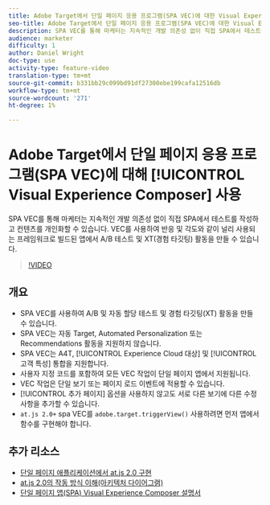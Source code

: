 ```yaml
---
title: Adobe Target에서 단일 페이지 응용 프로그램(SPA VEC)에 대한 Visual Experience Composer 사용
seo-title: Adobe Target에서 단일 페이지 응용 프로그램(SPA VEC)에 대한 Visual Experience Composer 사용
description: SPA VEC를 통해 마케터는 지속적인 개발 의존성 없이 직접 SPA에서 테스트를 작성하고 컨텐츠를 개인화할 수 있습니다. VEC를 사용하여 반응 및 각도와 같이 널리 사용되는 프레임워크로 빌드된 앱에서 A/B 테스트 및 XT(경험 타깃팅) 활동을 만들 수 있습니다.
audience: marketer
difficulty: 1
author: Daniel Wright
doc-type: use
activity-type: feature-video
translation-type: tm+mt
source-git-commit: b331bb29c099bd91df27300ebe199cafa12516db
workflow-type: tm+mt
source-wordcount: '271'
ht-degree: 1%

---
```



# Adobe Target에서 단일 페이지 응용 프로그램(SPA VEC)에 대해 [!UICONTROL Visual Experience Composer] 사용

SPA VEC를 통해 마케터는 지속적인 개발 의존성 없이 직접 SPA에서 테스트를 작성하고 컨텐츠를 개인화할 수 있습니다. VEC를 사용하여 반응 및 각도와 같이 널리 사용되는 프레임워크로 빌드된 앱에서 A/B 테스트 및 XT(경험 타깃팅) 활동을 만들 수 있습니다.

>[!VIDEO](https://video.tv.adobe.com/v/26249?quality=12)

## 개요

* SPA VEC를 사용하여 A/B 및 자동 할당 테스트 및 경험 타깃팅(XT) 활동을 만들 수 있습니다.
* SPA VEC는 자동 Target, Automated Personalization 또는 Recommendations 활동을 지원하지 않습니다.
* SPA VEC는 A4T, [!UICONTROL Experience Cloud 대상] 및 [!UICONTROL 고객 특성] 통합을 지원합니다.
* 사용자 지정 코드를 포함하여 모든 VEC 작업이 단일 페이지 앱에서 지원됩니다.
* VEC 작업은 단일 보기 또는 페이지 로드 이벤트에 적용할 수 있습니다.
* [!UICONTROL 추가 페이지] 옵션을 사용하지 않고도 서로 다른 보기에 다른 수정 사항을 추가할 수 있습니다.
* `at.js 2.0+` spa VEC를  `adobe.target.triggerView()` 사용하려면 먼저 앱에서 함수를 구현해야 합니다.

## 추가 리소스

* [단일 페이지 애플리케이션에서 at.js 2.0 구현](../implementation/implement-atjs-20-in-a-single-page-application.md)
* [at.js 2.0의 작동 방식 이해(아키텍처 다이어그램)](../implementation/understanding-how-atjs-20-works.md)
* [단일 페이지 앱(SPA) Visual Experience Composer 설명서](https://docs.adobe.com/help/en/target/using/experiences/spa-visual-experience-composer.html)